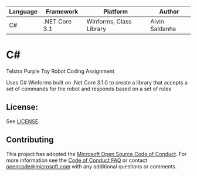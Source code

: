 | Language | Framework | Platform | Author |
| -------- | -------- |--------|--------|
| C# | .NET Core 3.1 | Winforms, Class Library | Alvin Saldanha


# C# 

Telstra Purple Toy Robot Coding Assignment

Uses C# Winforms built on .Net Core 3.1.0 to create a library that accepts a set of commands for the robot and responds based on a set of rules

## License:
See [LICENSE](LICENSE).


## Contributing
This project has adopted the [Microsoft Open Source Code of Conduct](https://opensource.microsoft.com/codeofconduct/).
For more information see the [Code of Conduct FAQ](https://opensource.microsoft.com/codeofconduct/faq/) or
contact [opencode@microsoft.com](mailto:opencode@microsoft.com) with any additional questions or comments.
